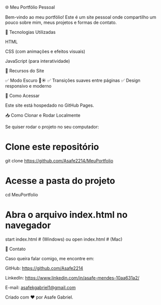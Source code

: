 🌐 Meu Portfólio Pessoal

Bem-vindo ao meu portfólio! Este é um site pessoal onde compartilho um pouco sobre mim, meus projetos e formas de contato.

📌 Tecnologias Utilizadas

HTML

CSS (com animações e efeitos visuais)

JavaScript (para interatividade)

🎨 Recursos do Site

✅ Modo Escuro 🌙☀️
✅ Transições suaves entre páginas
✅ Design responsivo e moderno

🚀 Como Acessar

Este site está hospedado no GitHub Pages.

📥 Como Clonar e Rodar Localmente

Se quiser rodar o projeto no seu computador:

# Clone este repositório
git clone https://github.com/Asafe2214/MeuPortfolio

# Acesse a pasta do projeto
cd MeuPortfolio

# Abra o arquivo index.html no navegador
start index.html # (Windows) ou open index.html # (Mac)

📩 Contato

Caso queira falar comigo, me encontre em:

GitHub: https://github.com/Asafe2214

LinkedIn: https://www.linkedin.com/in/asafe-mendes-10aa631a2/

E-mail: asafekgabriel1@gmail.com

Criado com ❤️ por Asafe Gabriel.

